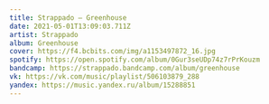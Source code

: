 ```yaml
---
title: Strappado — Greenhouse
date: 2021-05-01T13:09:03.711Z
artist: Strappado
album: Greenhouse
cover: https://f4.bcbits.com/img/a1153497872_16.jpg
spotify: https://open.spotify.com/album/0Gur3seUDp74z7rPrKouzm
bandcamp: https://strappado.bandcamp.com/album/greenhouse
vk: https://vk.com/music/playlist/506103879_288
yandex: https://music.yandex.ru/album/15288851
---
```

